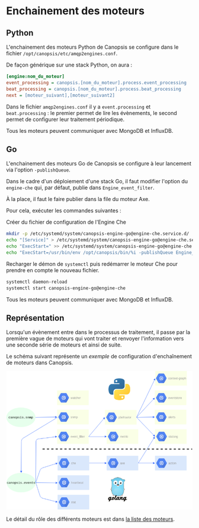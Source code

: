 # Enchainement des moteurs

## Python

L'enchainement des moteurs Python de Canopsis se configure dans le fichier `/opt/canopsis/etc/amqp2engines.conf`.

De façon générique sur une stack Python, on aura :
```ini
[engine:nom_du_moteur]
event_processing = canopsis.[nom_du_moteur].process.event_processing
beat_processing = canopsis.[nom_du_moteur].process.beat_processing
next = [moteur_suivant],[moteur_suivant2]
```

Dans le fichier `amqp2engines.conf` il y a `event.processing` et `beat.processing` : le premier permet de lire les évènements, le second permet de configurer leur traitement périodique.

Tous les moteurs peuvent communiquer avec MongoDB et InfluxDB.

## Go

L'enchainement des moteurs Go de Canopsis se configure à leur lancement via l'option `-publishQueue`.

Dans le cadre d'un déploiement d'une stack Go, il faut modifier l'option du `engine-che` qui, par défaut, publie dans `Engine_event_filter`.

À la place, il faut le faire publier dans la file du moteur Axe.

Pour cela, exécuter les commandes suivantes :

Créer du fichier de configuration de l'Engine Che

```sh
mkdir -p /etc/systemd/system/canopsis-engine-go@engine-che.service.d/
echo "[Service]" > /etc/systemd/system/canopsis-engine-go@engine-che.service.d/override.conf
echo "ExecStart=" >> /etc/systemd/system/canopsis-engine-go@engine-che.service.d/override.conf
echo "ExecStart=/usr/bin/env /opt/canopsis/bin/%i -publishQueue Engine_axe" >> /etc/systemd/system/canopsis-engine-go@engine-che.service.d/override.conf
```

Recharger le démon de `systemctl` puis redémarrer le moteur Che pour prendre en compte le nouveau fichier.

```sh
systemctl daemon-reload
systemctl start canopsis-engine-go@engine-che
```

Tous les moteurs peuvent communiquer avec MongoDB et InfluxDB.

## Représentation

Lorsqu'un évènement entre dans le processus de traitement, il passe par la première vague de moteurs qui vont traiter et renvoyer l'information vers une seconde série de moteurs et ainsi de suite.

Le schéma suivant représente un *exemple* de configuration d'enchaînement de moteurs dans Canopsis.

![schema_moteurs](img/schema_moteurs_V3.png)

Le détail du rôle des différents moteurs est dans [la liste des moteurs](index.md#liste-des-moteurs).
